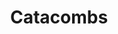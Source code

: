 ---
title:          "Catacombs"
event:          "02"
description:    ""
type:           "Adventure"
platforms:      ["Windows"]
url:            "https://liftlock.itch.io/catacombs-"
team:           [ "Arin Blue", "Elisa Cote-Booth", "Emma French", "Robert French" ]
team-name:      "Liftlock Studios"
social:         ["https://twitter.com/YorBoyBlue", "", "", "https://twitter.com/qcha0s"]
need-title:     false
screenshots:    [ ["/content/img/event/02/screenshots-small/catacombs-000.jpg", "/content/img/event/02/screenshots/catacombs-000.jpg"],
                ["/content/img/event/02/screenshots-small/catacombs-001.jpg", "/content/img/event/02/screenshots/catacombs-001.jpg"],
                ["/content/img/event/02/screenshots-small/catacombs-002.jpg", "/content/img/event/02/screenshots/catacombs-002.jpg"] ]
videos:         []
submitted:      true
---